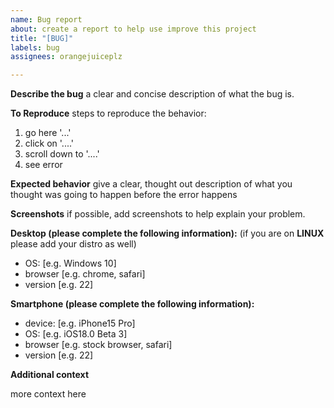 ```yaml
---
name: Bug report
about: create a report to help use improve this project
title: "[BUG]"
labels: bug
assignees: orangejuiceplz

---
```


**Describe the bug**
a clear and concise description of what the bug is.

**To Reproduce**
steps to reproduce the behavior:
1. go here '...'
2. click on '....'
3. scroll down to '....'
4. see error

**Expected behavior**
give a clear, thought out description of what you thought was going to happen before the error happens

**Screenshots**
if possible, add screenshots to help explain your problem.

**Desktop (please complete the following information):**
(if you are on **LINUX** please add your distro as well)
 - OS: [e.g. Windows 10] 
 - browser [e.g. chrome, safari]
 - version [e.g. 22]

**Smartphone (please complete the following information):**
 - device: [e.g. iPhone15 Pro]
 - OS: [e.g. iOS18.0 Beta 3]
 - browser [e.g. stock browser, safari]
 - version [e.g. 22]

**Additional context**

more context here
